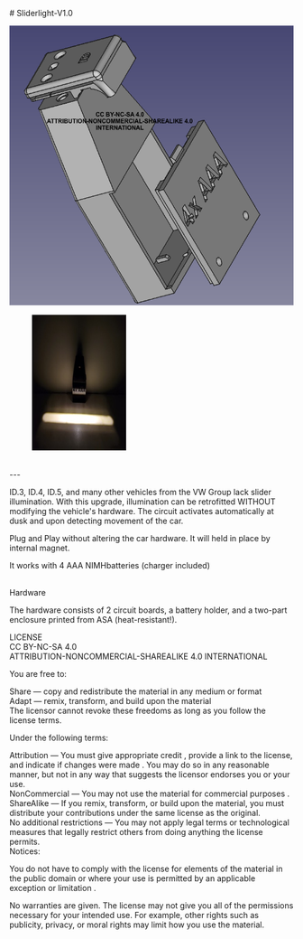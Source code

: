 <p># Sliderlight-V1.0</p>
<p><img src="https://github.com/ToFu-ID/Sliderlight-V1.0/blob/main/Explosionszeichnung.png"></p>

<figure class="image image_resized" style="width:33.05%;"><img style="aspect-ratio:320/240;" src="https://raw.githubusercontent.com/ToFu-ID/Sliderlight-V1.0/main/Fully%20assembled.jpeg?token=GHSAT0AAAAAACVVRID5KQ5H4SGNPAK3TCCUZVTQ72A" width="320" height="240"></figure>


<p><br>---</p>
<p>ID.3, ID.4, ID.5, and many other vehicles from the VW Group lack slider illumination. With this upgrade, illumination can be retrofitted WITHOUT&nbsp;<br>modifying the vehicle's hardware. The circuit activates automatically at dusk and upon detecting movement of the car.</p>
<p>Plug and Play without altering the car hardware. It will held in place by internal magnet.</p>
<p>It works with 4 AAA NIMHbatteries (charger included)</p>
<p><br>Hardware</p>
<p>The hardware consists of 2 circuit boards, a battery holder, and a two-part enclosure printed from ASA (heat-resistant!).</p>
<p>LICENSE<br>CC BY-NC-SA 4.0<br>ATTRIBUTION-NONCOMMERCIAL-SHAREALIKE 4.0 INTERNATIONAL</p>
<p>You are free to:</p>
<p>Share — copy and redistribute the material in any medium or format<br>Adapt — remix, transform, and build upon the material<br>The licensor cannot revoke these freedoms as long as you follow the license terms.</p>
<p>Under the following terms:</p>
<p>Attribution — You must give appropriate credit , provide a link to the license, and indicate if changes were made . You may do so in any reasonable manner, but not in any way that suggests the licensor endorses you or your use.<br>NonCommercial — You may not use the material for commercial purposes .<br>ShareAlike — If you remix, transform, or build upon the material, you must distribute your contributions under the same license as the original.<br>No additional restrictions — You may not apply legal terms or technological measures that legally restrict others from doing anything the license permits.<br>Notices:</p>
<p>You do not have to comply with the license for elements of the material in the public domain or where your use is permitted by an applicable exception or limitation .</p>
<p>No warranties are given. The license may not give you all of the permissions necessary for your intended use. For example, other rights such as publicity, privacy, or moral rights may limit how you use the material.</p>

